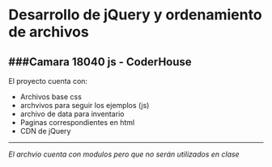 # Desarrollo de jQuery y ordenamiento de archivos
###Camara 18040 js - CoderHouse
------------
El proyecto cuenta con:
- Archivos base css
- archvivos para seguir los ejemplos (js)
- archivo de data para inventario
- Paginas correspondientes en html
- CDN de jQuery

------------

*El archvio cuenta con modulos pero que no serán utilizados en clase*
